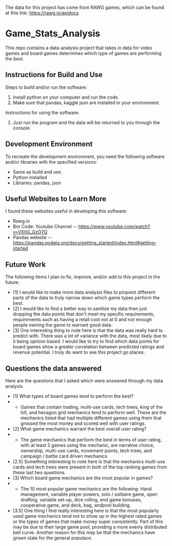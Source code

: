 The data for this project has come from RAWG games, which can be found at this link: https://rawg.io/apidocs

# Game_Stats_Analysis

This repo contains a data-analysis project that takes in data for video games and board games determines which type of games are performing the best.


## Instructions for Build and Use

Steps to build and/or run the software:

1. Install python on your computer and run the code.
2. Make sure that pandas, kaggle json are installed in your environment.

Instructions for using the software:

1. Just run the program and the data will be returned to you through the console

## Development Environment 

To recreate the development environment, you need the following software and/or libraries with the specified versions:

* Same as build and use. 
* Python installed
* Libraries: pandas, json

## Useful Websites to Learn More

I found these websites useful in developing this software:

* Rawg.io
* Bro Code: Youtube Channel -- https://www.youtube.com/watch?v=VXtjG_GzO7Q
* Pandas website -- https://pandas.pydata.org/docs/getting_started/index.html#getting-started

## Future Work

The following items I plan to fix, improve, and/or add to this project in the future:

* [1] I would like to make more data analysis files to pinpoint different parts of the data to truly narrow down which game types perform the best.
* [2] I would like to find a better way to sanitize my data then just dropping the data points that don't meet my specific requirements, requirements such as having a retail cost not at 0 and not enough people owning the game to warrant good data.
* [3] One interesting thing to note here is that the data was really hard to predict with. There was a lot of variance with the data, most likely due to it being opinion based. I would like to try to find which data points for board games show a greater correlation between predicted ratings and revenue potential. I truly do want to see this project go places.

## Questions the data answered

Here are the questions that I asked which were answered through my data analysis.

* [1] What types of board games tend to perform the best?
* * Games that contain trading, multi-use cards, tech trees, king of the hill, and hexagon grid mechanics tend to perform well. These are the mechanics listed that had multiple different games using them that grossed the most money and scored well with user ratings.
* [2] What game mechanics warrant the best overall user rating?
* * The game mechanics that perform the best in terms of user rating, with at least 5 games using the mechanic, are narrative choice, ownership, multi-use cards, movement points, tech trees, and campaign / battle card driven mechanics
* [2.5] Something interesting to note here is that the mechanics multi-use cards and tech trees were present in both of the top ranking games from these last two questions.
* [3] Which board game mechanics are the most popular in games?
* * The 10 most popular game mechanics are the following: Hand management, variable player powers, solo / solitaire game, open drafting, variable set-up, dice rolling, end game bonuses, cooperative game, and deck, bag, andpool building.
* [3.5] One thing I find really interesting here is that the most popularly used game mechanics tend not to show up in the highest rated games or the types of games that make money super consistently. Part of this may be due to their large game pool, providing a more evenly distributed bell curve. Another reason for this may be that the mechanics have grown stale for the general populace. 